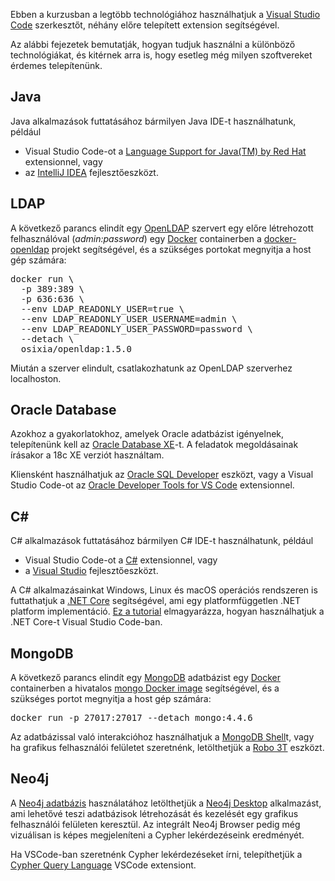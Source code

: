 Ebben a kurzusban a legtöbb technológiához használhatjuk a <a href="https://code.visualstudio.com" target="_blank">Visual Studio Code</a> szerkesztőt, néhány előre telepített extension segítségével.

Az alábbi fejezetek bemutatják, hogyan tudjuk használni a különböző technológiákat, és kitérnek arra is, hogy esetleg még milyen szoftvereket érdemes telepítenünk.

## Java

Java alkalmazások futtatásához bármilyen Java IDE-t használhatunk, például

* Visual Studio Code-ot a <a href="https://marketplace.visualstudio.com/items?itemName=redhat.java" target="_blank">Language Support for Java(TM) by Red Hat</a> extensionnel, vagy
* az <a href="https://www.jetbrains.com/idea" target="_blank">IntelliJ IDEA</a> fejlesztőeszközt.

## LDAP

A következő parancs elindít egy <a href="https://www.openldap.org" target="_blank">OpenLDAP</a> szervert egy előre létrehozott felhasználóval (*admin:password*) egy <a href="https://www.docker.com" target="_blank">Docker</a> containerben a <a href="https://github.com/osixia/docker-openldap" target="_blank">docker-openldap</a> projekt segítségével, és a szükséges portokat megnyitja a host gép számára:

<pre class="prettyprint">docker run \
  -p 389:389 \
  -p 636:636 \
  --env LDAP_READONLY_USER=true \
  --env LDAP_READONLY_USER_USERNAME=admin \
  --env LDAP_READONLY_USER_PASSWORD=password \
  --detach \
  osixia/openldap:1.5.0</pre>

Miután a szerver elindult, csatlakozhatunk az OpenLDAP szerverhez localhoston.

## Oracle Database

Azokhoz a gyakorlatokhoz, amelyek Oracle adatbázist igényelnek, telepítenünk kell az <a href="https://www.oracle.com/database/technologies/xe-downloads.html" target="_blank">Oracle Database XE</a>-t. A feladatok megoldásainak írásakor a 18c XE verziót használtam.

Kliensként használhatjuk az <a href="https://www.oracle.com/tools/downloads/sqldev-downloads.html" target="_blank">Oracle SQL Developer</a> eszközt, vagy a Visual Studio Code-ot az <a href="https://marketplace.visualstudio.com/items?itemName=Oracle.oracledevtools" target="_blank">Oracle Developer Tools for VS Code</a> extensionnel.

## C#

C# alkalmazások futtatásához bármilyen C# IDE-t használhatunk, például

* Visual Studio Code-ot a <a href="https://marketplace.visualstudio.com/items?itemName=ms-dotnettools.csharp" target="_blank">C#</a> extensionnel, vagy
* a <a href="https://visualstudio.microsoft.com" target="_blank">Visual Studio</a> fejlesztőeszközt.

A C# alkalmazásainkat Windows, Linux és macOS operációs rendszeren is futtathatjuk a <a href="https://dotnet.microsoft.com/download" target="_blank">.NET Core</a> segítségével, ami egy platformfüggetlen .NET platform implementáció. <a href="https://code.visualstudio.com/docs/languages/dotnet" target="_blank">Ez a tutorial</a> elmagyarázza, hogyan használhatjuk a .NET Core-t Visual Studio Code-ban.

## MongoDB

A következő parancs elindít egy <a href="https://www.mongodb.com" target="_blank">MongoDB</a> adatbázist egy <a href="https://www.docker.com" target="_blank">Docker</a> containerben a hivatalos <a href="https://hub.docker.com/_/mongo" target="_blank">mongo Docker image</a> segítségével, és a szükséges portot megnyitja a host gép számára:

<pre class="prettyprint">docker run -p 27017:27017 --detach mongo:4.4.6</pre>

Az adatbázissal való interakcióhoz használhatjuk a <a href="https://www.mongodb.com/try/download/shell" target="_blank">MongoDB Shell</a>t, vagy ha grafikus felhasználói felületet szeretnénk, letölthetjük a <a href="https://robomongo.org" target="_blank">Robo 3T</a> eszközt.

## Neo4j

A <a href="https://neo4j.com" target="_blank">Neo4j adatbázis</a> használatához letölthetjük a <a href="https://neo4j.com/download" target="_blank">Neo4j Desktop</a> alkalmazást, ami lehetővé teszi adatbázisok létrehozását és kezelését egy grafikus felhasználói felületen keresztül. Az integrált Neo4j Browser pedig még vizuálisan is képes megjeleníteni a Cypher lekérdezéseink eredményét.

Ha VSCode-ban szeretnénk Cypher lekérdezéseket írni, telepíthetjük a <a href="https://marketplace.visualstudio.com/items?itemName=jakeboone02.cypher-query-language" target="_blank">Cypher Query Language</a> VSCode extensiont.

